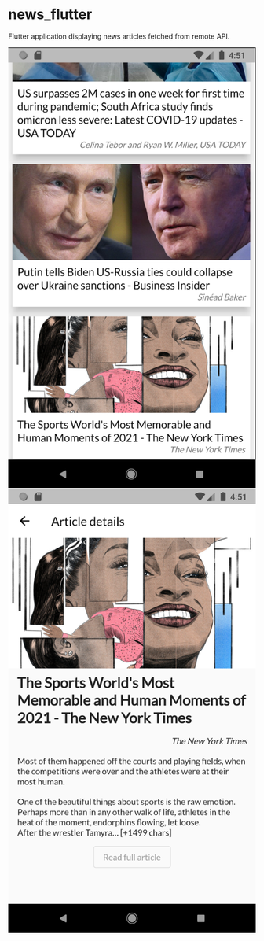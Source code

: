 # news_flutter

Flutter application displaying news articles fetched from remote API.

![Articles list](screenshot_list.png)
![Article details](screenshot_details.png)
